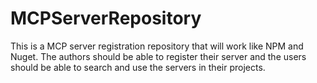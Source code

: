 # MCPServerRepository
This is a MCP server registration repository that will work like NPM and Nuget. The authors should be able to register their server and the users should be able to search and use the servers in their projects.
